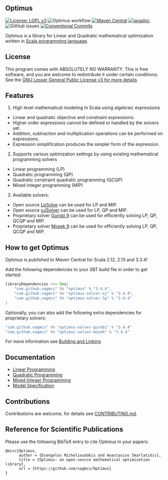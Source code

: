 ## Optimus

[![License: LGPL v3](https://img.shields.io/badge/License-LGPL%20v3-blue.svg)](https://www.gnu.org/licenses/lgpl-3.0)
![Optimus workflow](https://github.com/vagmcs/Optimus/actions/workflows/ci.yaml/badge.svg)
[![Maven Central](https://maven-badges.herokuapp.com/maven-central/com.github.vagmcs/optimus_2.13/badge.svg)](https://maven-badges.herokuapp.com/maven-central/com.github.vagmcs/optimus_2.13)
[![javadoc](https://javadoc.io/badge2/com.github.vagmcs/optimus_2.13/javadoc.svg)](https://javadoc.io/doc/com.github.vagmcs/optimus_2.13)
![GitHub issues](https://img.shields.io/github/issues-raw/vagmcs/Optimus)
[![Conventional Commits](https://img.shields.io/badge/Conventional%20Commits-1.0.0-yellow.svg)](https://conventionalcommits.org)

Optimus is a library for Linear and Quadratic mathematical optimization written in [Scala programming language](http://scala-lang.org).

## License 

This program comes with ABSOLUTELY NO WARRANTY. This is free software, and you are welcome to redistribute it under certain conditions; See the [GNU Lesser General Public License v3 for more details](http://www.gnu.org/licenses/lgpl-3.0.en.html).

## Features

1. High level mathematical modeling in Scala using algebraic expressions
  * Linear and quadratic objective and constraint expressions.
  * Higher order expressions cannot be defined or handled by the solvers yet.
  * Addition, subtraction and multiplication operations can be performed on expressions.
  * Expression simplification produces the simpler form of the expression.
2. Supports various optimization settings by using existing mathematical programming solvers
  * Linear programming (LP)
  * Quadratic programming (QP)
  * Quadratic constraint quadratic programming (QCQP)
  * Mixed integer programming (MIP)
3. Available solvers:
  * Open source [LpSolve](http://sourceforge.net/projects/lpsolve/) can be used for LP and MIP.
  * Open source [oJSolver](http://ojalgo.org/) can be used for LP, QP and MIP.
  * Proprietary solver [Gurobi 9](http://www.gurobi.com/) can be used for efficiently solving LP, QP, QCQP and MIP.
  * Proprietary solver [Mosek 9](https://www.mosek.com/) can be used for efficiently solving LP, QP, QCQP and MIP.

## How to get Optimus

Optimus is published to Maven Central for Scala 2.12, 2.13 and 3.3.4! 

Add the following dependencies to your SBT build file in order to get started:

```scala
libraryDependencies ++= Seq(
    "com.github.vagmcs" %% "optimus" % "3.4.4",
    "com.github.vagmcs" %% "optimus-solver-oj" % "3.4.4",
    "com.github.vagmcs" %% "optimus-solver-lp" % "3.4.4"
)
```

Optionally, you can also add the following extra dependencies for proprietary solvers:

```scala
"com.github.vagmcs" %% "optimus-solver-gurobi" % "3.4.4"
"com.github.vagmcs" %% "optimus-solver-mosek" % "3.4.4"
```

For more information see [Building and Linking](docs/building_and_linking.md)

## Documentation

- [Linear Programming](docs/linear.md)
- [Quadratic Programming](docs/quadratic.md)
- [Mixed Integer Programming](docs/mixed_integer.md)
- [Model Specification](docs/model_spec.md)

## Contributions

Contributions are welcome, for details see [CONTRIBUTING.md](CONTRIBUTING.md).

## Reference for Scientific Publications

Please use the following BibTeX entry to cite Optimus in your papers:

```
@misc{Optimus,
      author = {Evangelos Michelioudakis and Anastasios Skarlatidis},
      title = {Optimus: an open-source mathematical optimization library},
      url = {https://github.com/vagmcs/Optimus}
}
```
